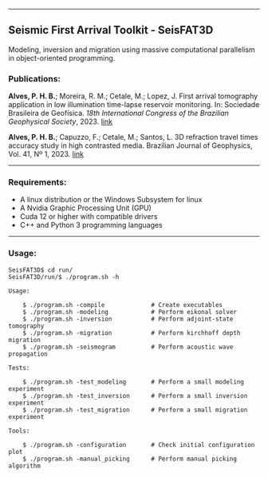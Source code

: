 ___

## Seismic First Arrival Toolkit - SeisFAT3D

Modeling, inversion and migration using massive computational parallelism in object-oriented programming.

### Publications:

**Alves, P. H. B.**; Moreira, R. M.; Cetale, M.; Lopez, J. First arrival tomography application in low illumination time-lapse reservoir monitoring. In: Sociedade Brasileira de Geofísica. *18th International Congress of the Brazilian Geophysical Society*, 2023. [link](https://sbgf.org.br/mysbgf/eventos/expanded_abstracts/18th_CISBGf/a8c88a0055f636e4a163a5e3d16adab7CISBGf_2023_tomography.pdf)

**Alves, P. H. B.**; Capuzzo, F.; Cetale, M.; Santos, L. 3D refraction travel times accuracy study in high contrasted media. Brazilian Journal of Geophysics, Vol. 41, Nº 1, 2023. [link](https://sbgf.org.br/revista/index.php/rbgf/article/view/2295)
___

### Requirements:

- A linux distribution or the Windows Subsystem for linux
- A Nvidia Graphic Processing Unit (GPU)
- Cuda 12 or higher with compatible drivers
- C++ and Python 3 programming languages    
____

### Usage:

```console
SeisFAT3D$ cd run/
SeisFAT3D/run/$ ./program.sh -h

Usage:

    $ ./program.sh -compile             # Create executables 
    $ ./program.sh -modeling            # Perform eikonal solver          
    $ ./program.sh -inversion           # Perform adjoint-state tomography
    $ ./program.sh -migration           # Perform kirchhoff depth migration
    $ ./program.sh -seismogram          # Perform acoustic wave propagation

Tests:

    $ ./program.sh -test_modeling       # Perform a small modeling experiment          
    $ ./program.sh -test_inversion      # Perform a small inversion experiment
    $ ./program.sh -test_migration      # Perform a small migration experiment 

Tools:

    $ ./program.sh -configuration       # Check initial configuration plot          
    $ ./program.sh -manual_picking      # Perform manual picking algorithm 
```